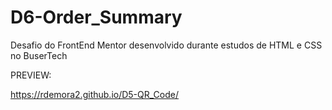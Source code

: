 # D6-Order_Summary
Desafio do FrontEnd Mentor desenvolvido durante estudos de HTML e CSS no BuserTech

PREVIEW:

https://rdemora2.github.io/D5-QR_Code/
